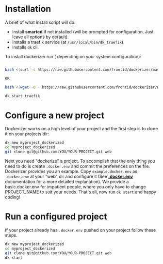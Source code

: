 # Installation
A brief of what install script will do:

* Install **smartcd** if not installed (will be prompted for configuration. Just leave all options by default).
* Installs a traefik service (at `/usr/local/bin/dk_traefik`).  
* Installs `dk` cli.

To install dockerizer run ( depending on your system configuration):
```bash

bash <(curl -s https://raw.githubusercontent.com/frontid/dockerizer/master/install.sh)

OR

bash <(wget -O - https://raw.githubusercontent.com/frontid/dockerizer/master/install.sh)

dk start traefik
```

# Configure a new project
Dockerizer works on a high level of your project and the first step is to clone it on your projects dir:

```bash
dk new myproject_dockerized
cd myproject_dockerized
git clone git@github.com:YOU/YOUR-PROJECT.git web
```

Next you need "dockerize" a project. To accomplish that the only thing you need to do is  create `.docker.env` and commit the preferences on the file.  
Dockerizer provides you an example. Copy `example.docker.env` as `.docker.env` at your "web" dir and configure it (See **[.docker.env](/dockerenv)** documentation for a more detailed explanation). 
We provide a basic.docker.env for impatient people, where you only have to change PROJECT_NAME to suit your needs.
That's all, now run `dk start` and happy coding!

# Run a configured project
If your project already has `.docker.env` pushed on your project follow these steps.

```bash
dk new myproject_dockerized
cd myproject_dockerized
git clone git@github.com:YOU/YOUR-PROJECT.git web
dk start
```

